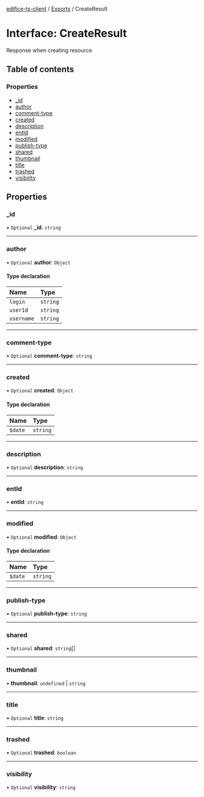 [edifice-ts-client](../README.md) / [Exports](../modules.md) / CreateResult

# Interface: CreateResult

Response when creating resource

## Table of contents

### Properties

- [\_id](CreateResult.md#_id)
- [author](CreateResult.md#author)
- [comment-type](CreateResult.md#comment-type)
- [created](CreateResult.md#created)
- [description](CreateResult.md#description)
- [entId](CreateResult.md#entid)
- [modified](CreateResult.md#modified)
- [publish-type](CreateResult.md#publish-type)
- [shared](CreateResult.md#shared)
- [thumbnail](CreateResult.md#thumbnail)
- [title](CreateResult.md#title)
- [trashed](CreateResult.md#trashed)
- [visibility](CreateResult.md#visibility)

## Properties

### \_id

• `Optional` **\_id**: `string`

___

### author

• `Optional` **author**: `Object`

#### Type declaration

| Name | Type |
| :------ | :------ |
| `login` | `string` |
| `userId` | `string` |
| `username` | `string` |

___

### comment-type

• `Optional` **comment-type**: `string`

___

### created

• `Optional` **created**: `Object`

#### Type declaration

| Name | Type |
| :------ | :------ |
| `$date` | `string` |

___

### description

• `Optional` **description**: `string`

___

### entId

• **entId**: `string`

___

### modified

• `Optional` **modified**: `Object`

#### Type declaration

| Name | Type |
| :------ | :------ |
| `$date` | `string` |

___

### publish-type

• `Optional` **publish-type**: `string`

___

### shared

• `Optional` **shared**: `string`[]

___

### thumbnail

• **thumbnail**: `undefined` \| `string`

___

### title

• `Optional` **title**: `string`

___

### trashed

• `Optional` **trashed**: `boolean`

___

### visibility

• `Optional` **visibility**: `string`
